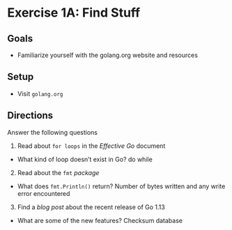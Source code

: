 # Exercise 1A: Find Stuff

## Goals

- Familiarize yourself with the golang.org website and resources

## Setup

- Visit `golang.org`

## Directions

Answer the following questions

1. Read about `for loops` in the _Effective Go_ document

- What kind of loop doesn’t exist in Go? do while

2. Read about the `fmt` _package_

- What does `fmt.Println()` return? Number of bytes written and any write error encountered

3. Find a _blog post_ about the recent release of Go 1.13

- What are some of the new features? Checksum database
